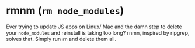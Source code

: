 # rmnm (`rm node_modules`)

Ever trying to update JS apps on Linux/ Mac and the damn step to delete your `node_modules` and reinstall is taking too long? rnmn, inspired by ripgrep, solves that. Simply run `rn` and delete them all.
